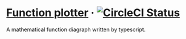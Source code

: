 # [Function plotter](http://www.plotter.fun/) &middot; [![CircleCI Status](https://circleci.com/gh/fang-lin/function-plotter.svg?style=shield)](https://app.circleci.com/pipelines/github/fang-lin/function-plotter)

A mathematical function diagraph written by typescript.
